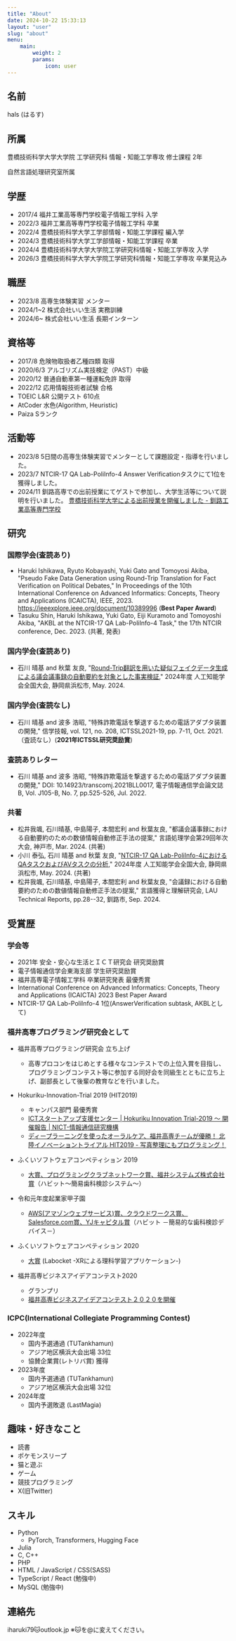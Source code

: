 ```yaml
---
title: "About"
date: 2024-10-22 15:33:13
layout: "user"
slug: "about"
menu:
    main:
        weight: 2
        params: 
            icon: user
---
```


## 名前

hals (はるす)

## 所属

豊橋技術科学大学大学院 工学研究科 情報・知能工学専攻 修士課程 2年

自然言語処理研究室所属

## 学歴

- 2017/4 福井工業高等専門学校電子情報工学科 入学
- 2022/3 福井工業高等専門学校電子情報工学科 卒業
- 2022/4 豊橋技術科学大学工学部情報・知能工学課程 編入学
- 2024/3 豊橋技術科学大学工学部情報・知能工学課程 卒業
- 2024/4 豊橋技術科学大学大学院工学研究科情報・知能工学専攻 入学
- 2026/3 豊橋技術科学大学大学院工学研究科情報・知能工学専攻 卒業見込み

## 職歴

- 2023/8 高専生体験実習 メンター
- 2024/1~2 株式会社いい生活 実務訓練
- 2024/6~ 株式会社いい生活 長期インターン

## 資格等

- 2017/8 危険物取扱者乙種四類 取得
- 2020/6/3 アルゴリズム実技検定（PAST）中級
- 2020/12 普通自動車第一種運転免許 取得
- 2022/12 応用情報技術者試験 合格
- TOEIC L&R 公開テスト 610点
- AtCoder 水色(Algorithm, Heuristic)
- Paiza Sランク

## 活動等

- 2023/8 5日間の高専生体験実習でメンターとして課題設定・指導を行いました。
- 2023/7 NTCIR-17 QA Lab-PoliInfo-4 Answer Verificationタスクにて1位を獲得しました。
- 2024/11 釧路高専での出前授業にてゲストで参加し、大学生活等について説明を行いました。 [豊橋技術科学大学による出前授業を開催しました - 釧路工業高等専門学校](https://www.kushiro-ct.ac.jp/2024/11/25/17260/)

## 研究

### 国際学会(査読あり)

- Haruki Ishikawa, Ryuto Kobayashi, Yuki Gato and Tomoyosi Akiba, "Pseudo Fake Data Generation using Round-Trip Translation for Fact Verification on Political Debates," In Proceedings of the 10th International Conference on Advanced Informatics: Concepts, Theory and Applications (ICAICTA), IEEE, 2023. <https://ieeexplore.ieee.org/document/10389996>  (**Best Paper Award**)
- Tasuku Shin, Haruki Ishikawa, Yuki Gato, Eiji Kuramoto and Tomoyoshi Akiba, "AKBL at the NTCIR-17 QA Lab-PoliInfo-4 Task," the 17th NTCIR conference, Dec. 2023. (共著, 発表)

### 国内学会(査読あり)

- 石川 晴基 and 秋葉 友良, "[Round-Trip翻訳を用いた疑似フェイクデータ生成による議会議事録の自動要約を対象とした事実検証](https://confit.atlas.jp/guide/event/jsai2024/subject/3M1-OS-12a-03/tables?cryptoId=)," 2024年度 人工知能学会全国大会, 静岡県浜松市, May. 2024.

### 国内学会(査読なし)

- 石川 晴基 and 波多 浩昭, "特殊詐欺電話を撃退するための電話アダプタ装置の開発," 信学技報, vol. 121, no. 208, ICTSSL2021-19, pp. 7-11, Oct. 2021. （査読なし）(**2021年ICTSSL研究奨励賞**)

### 査読ありレター

- 石川 晴基 and 波多 浩昭, “特殊詐欺電話を撃退するための電話アダプタ装置の開発," DOI: 10.14923/transcomj.2021BLL0017, 電子情報通信学会論文誌 B, Vol. J105-B, No. 7, pp.525-526, Jul. 2022.

### 共著

- 松井我颯, 石川晴基, 中島陽子, 本間宏利 and 秋葉友良, "都議会議事録における自動要約のための数値情報自動修正手法の提案," 言語処理学会第29回年次大会, 神戸市, Mar. 2024. (共著)
- 小川 泰弘, 石川 晴基 and 秋葉 友良, "[NTCIR-17 QA Lab-PoliInfo-4におけるQAタスクおよびAVタスクの分析](https://confit.atlas.jp/guide/event/jsai2024/subject/3M1-OS-12a-01/tables?cryptoId=)," 2024年度 人工知能学会全国大会, 静岡県浜松市, May. 2024. (共著)
- 松井我颯, 石川晴基, 中島陽子, 本間宏利 and 秋葉友良, "会議録における自動要約のための数値情報自動修正手法の提案," 言語獲得と理解研究会, LAU Technical Reports, pp.28--32, 釧路市, Sep. 2024.

## 受賞歴

### 学会等

- 2021年 安全・安心な生活とＩＣＴ研究会 研究奨励賞
- 電子情報通信学会東海支部 学生研究奨励賞
- 福井高専電子情報工学科 卒業研究発表 最優秀賞
- International Conference on Advanced Informatics: Concepts, Theory and Applications (ICAICTA) 2023 Best Paper Award
- NTCIR-17 QA Lab-PoliInfo-4 1位(AnswerVerification subtask, AKBLとして)

### 福井高専プログラミング研究会として

- 福井高専プログラミング研究会 立ち上げ
  - 高専プロコンをはじめとする様々なコンテストでの上位入賞を目指し、プログラミングコンテスト等に参加する同好会を同級生とともに立ち上げ、副部長として後輩の教育などを行いました。
- Hokuriku-Innovation-Trial 2019 (HIT2019)
  - キャンパス部門 最優秀賞
  - [ICTスタートアップ支援センター | Hokuriku Innovation Trial-2019 〜 開催報告 | NICT-情報通信研究機構](https://www.nict.go.jp/venture/hokuriku_hit2019_report.html)
  - [ディープラーニングを使ったオーラルケア、福井高専チームが優勝！ 北陸イノベーショントライアル HIT2019 - 写真整理にもプログラミング！](https://fukuno.jig.jp/2671)

- ふくいソフトウェアコンペティション 2019
  - [大賞、プログラミングクラブネットワーク賞、福井システムズ株式会社賞](https://www.fisc.jp/main/wp-content/uploads/2024/03/3dd3ac7a356b31155e5eb2e0d0141a6c.pdf)（ハビット～簡易歯科検診システム～）

- 令和元年度起業家甲子園
  - [AWS(アマゾンウェブサービス)賞、クラウドワークス賞、Salesforce.com賞、YJキャピタル賞](https://qshu-nbc.or.jp/wp-content/uploads/2020/03/200304-NICT%E8%B5%B7%E6%A5%AD%E5%AE%B6%E7%94%B2%E5%AD%90%E5%9C%92%E3%80%80%E7%B5%90%E6%9E%9C%E5%A0%B1%E5%91%8A.pdf)（ハビット －簡易的な歯科検診デバイス－）

- ふくいソフトウェアコンペティション 2020
  - [大賞](https://www.fisc.jp/main/wp-content/uploads/2024/03/2123ca30df3d790139bc89b0fcf672bc.pdf) (Labocket -XRによる理科学習アプリケーション-)
- 福井高専ビジネスアイデアコンテスト2020
  - グランプリ
  - [福井高専ビジネスアイデアコンテスト２０２０を開催](https://www.fukui-nct.ac.jp/event/42477/)

### ICPC(International Collegiate Programming Contest)

- 2022年度
  - 国内予選通過 (TUTankhamun)
  - アジア地区横浜大会出場 33位
  - 協賛企業賞(レトリバ賞) 獲得
- 2023年度
  - 国内予選通過 (TUTankhamun)
  - アジア地区横浜大会出場 32位
- 2024年度
  - 国内予選敗退 (LastMagia)

## 趣味・好きなこと

- 読書
- ポケモンスリープ
- 猫と遊ぶ
- ゲーム
- 競技プログラミング
- X(旧Twitter)

## スキル

- Python
  - PyTorch, Transformers, Hugging Face
- Julia
- C, C++
- PHP
- HTML / JavaScript / CSS(SASS)
- TypeScript / React (勉強中)
- MySQL (勉強中)

## 連絡先

iharuki79🐱outlook.jp ※🐱を@に変えてください。
